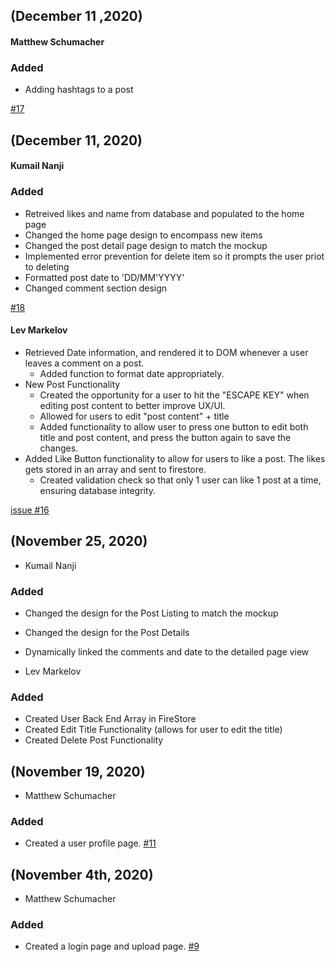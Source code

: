 ## (December 11 ,2020)

#### Matthew Schumacher


### Added

* Adding hashtags to a post 

[#17](https://github.com/SenecaCollegeBTSProjects/Group_09/issues/17)



## (December 11, 2020)

#### Kumail Nanji

### Added

- Retreived likes and name from database and populated to the home page
- Changed the home page design to encompass new items
- Changed the post detail page design to match the mockup
- Implemented error prevention for delete item so it prompts the user priot to deleting
- Formatted post date to 'DD/MM'YYYY'
- Changed comment section design

[#18](https://github.com/SenecaCollegeBTSProjects/Group_09/issues/18)

#### Lev Markelov
- Retrieved Date information, and rendered it to DOM whenever a user leaves a comment on a post.
  - Added function to format date appropriately.
- New Post Functionality
  - Created the opportunity for a user to hit the "ESCAPE KEY" when editing post content to better improve UX/UI.
  - Allowed for users to edit "post content" + title 
  - Added functionality to allow user to press one button to edit both title and post content, and press the button again to save the changes.
- Added Like Button functionality to allow for users to like a post. The likes gets stored in an array and sent to firestore.
  - Created validation check so that only 1 user can like 1 post at a time, ensuring database integrity.
  
 [issue #16](https://github.com/SenecaCollegeBTSProjects/Group_09/issues/16)


## (November 25, 2020)

- Kumail Nanji

### Added

- Changed the design for the Post Listing to match the mockup
- Changed the design for the Post Details
- Dynamically linked the comments and date to the detailed page view

- Lev Markelov

### Added

- Created User Back End Array in FireStore
- Created Edit Title Functionality (allows for user to edit the title)
- Created Delete Post Functionality

## (November 19, 2020)

- Matthew Schumacher

### Added

- Created a user profile page. [#11](https://github.com/SenecaCollegeBTSProjects/Group_09/issues/11)

## (November 4th, 2020)

- Matthew Schumacher

### Added

- Created a login page and upload page. [#9](https://github.com/SenecaCollegeBTSProjects/Group_09/issues/9)
